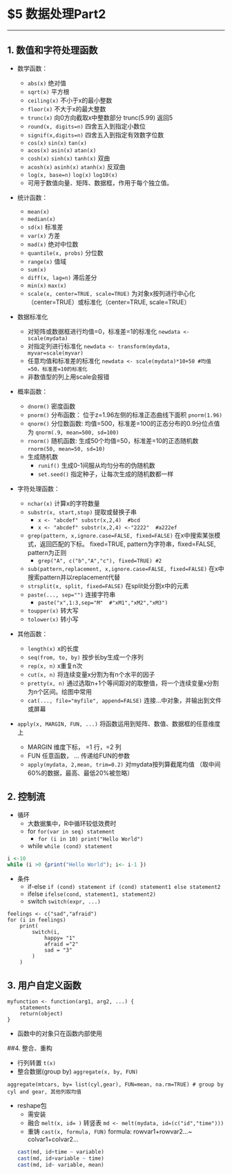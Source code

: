 ﻿# $5 数据处理Part2

---

## 1. 数值和字符处理函数
* 数学函数：
    * `abs(x)` 绝对值
    * `sqrt(x)` 平方根
    * `ceiling(x)` 不小于x的最小整数
    * `floor(x)` 不大于x的最大整数
    * `trunc(x)` 向0方向截取x中整数部分 trunc(5.99) 返回5
    * `round(x, digits=n)` 四舍五入到指定小数位
    * `signif(x,digits=n)` 四舍五入到指定有效数字位数 
    * `cos(x)` `sin(x)` `tan(x)` 
    * `acos(x)` `asin(x)` `atan(x)` 
    * `cosh(x)` `sinh(x)` `tanh(x)` 双曲
    * `acosh(x)` `asinh(x)` `atanh(x)` 反双曲
    * `log(x, base=n)` `log(x)` `log10(x)` 
    * 可用于数值向量、矩阵、数据框，作用于每个独立值。

* 统计函数：
    * `mean(x)`
    * `median(x)`
    * `sd(x)` 标准差
    * `var(x)` 方差
    * `mad(x)`  绝对中位数
    * `quantile(x, probs)`  分位数
    * `range(x)` 值域
    * `sum(x)`
    * `diff(x, lag=n)`  滞后差分
    * `min(x)` `max(x)`
    * `scale(x, center=TRUE, scale=TRUE)` 为对象x按列进行中心化（center=TRUE）或标准化（center=TRUE, scale=TRUE）
* 数据标准化
    * 对矩阵或数据框进行均值=0，标准差=1的标准化 `newdata <- scale(mydata)`
    * 对指定列进行标准化 `newdata <- transform(mydata, myvar=scale(myvar)`
    * 任意均值和标准差的标准化 `newdata <- scale(mydata)*10+50 #均值=50，标准差=10的标准化` 
    * 非数值型的列上用scale会报错
    
* 概率函数：
    * `dnorm()` 密度函数
    * `pnorm()` 分布函数： 位于z=1.96左侧的标准正态曲线下面积 `pnorm(1.96)`
    * `qnorm()` 分位数函数: 均值=500，标准差=100的正态分布的0.9分位点值为 `qnorm(.9, mean=500, sd=100)`
    * `rnorm()` 随机函数: 生成50个均值=50，标准差=10的正态随机数 `rnorm(50, mean=50, sd=10)`
    * 生成随机数
        * `runif()` 生成0-1间服从均匀分布的伪随机数
        * `set.seed()` 指定种子，让每次生成的随机数都一样
        
* 字符处理函数：
    * `nchar(x)` 计算x的字符数量
    * `substr(x, start,stop)` 提取或替换子串
        * `x <- "abcdef" substr(x,2,4)  #bcd`
        * `x <- "abcdef" substr(x,2,4) <-"2222"  #a222ef`
    * `grep(pattern, x,ignore.case=FALSE, fixed=FALSE)` 在x中搜索某张模式，返回匹配的下标。 fixed=TRUE, pattern为字符串，fixed=FALSE, pattern为正则
        * `grep("A", c("b","A","c"), fixed=TRUE) #2`
    * `sub(pattern,replacement, x,ignore.case=FALSE, fixed=FALSE)` 在x中搜索pattern并以replacement代替
    * `strsplit(x, split, fixed=FALSE)` 在split处分割x中的元素
    * `paste(..., sep="")` 连接字符串
        * `paste("x",1:3,sep="M"  #"xM1","xM2","xM3")` 
    * `toupper(x)` 转大写
    * `tolower(x)` 转小写
* 其他函数：
    * `length(x)` x的长度
    * `seq(from, to, by)` 按步长by生成一个序列
    * `rep(x, n)` x重复n次
    * `cut(x, n)` 将连续变量x分割为有n个水平的因子
    * `pretty(x, n)` 通过选取n+1个等间距对的取整值，将一个连续变量x分割为n个区间。绘图中常用
    * `cat(..., file="myfile", append=FALSE)` 连接...中对象，并输出到文件或屏幕
* `apply(x, MARGIN, FUN, ...)` 将函数运用到矩阵、数值、数据框的任意维度上
    * MARGIN 维度下标， =1 行，=2 列
    * FUN 任意函数， ... 传递给FUN的参数
    * `apply(mydata, 2,mean, trim=0.2)` 对mydata按列算截尾均值 （取中间60%的数据，最高、最低20%被忽略）

## 2. 控制流
* 循环
    * 大数据集中，R中循环较低效费时
    * for `for(var in seq) statement` 
        * `for (i in 10) print("Hello World")` 
    * while `while (cond) statement`
```R
i <-10 
while (i >0 {print("Hello World"); i<- i-1 })
```
    
* 条件
    * if-else 
`if (cond) statement
if (cond) statement1 else statement2`
    * ifelse `ifelse(cond, statement1, statement2)`
    * switch `switch(expr, ...)` 
```
feelings <- c("sad","afraid")
for (i in feelings)
    print(
        switch(i, 
            happy= "1"
            afraid ="2"
            sad = "3"
        )
    )
```

## 3. 用户自定义函数
```
myfunction <- function(arg1, arg2, ...) {
    statements
    return(object)
}
```
* 函数中的对象只在函数内部使用

##4. 整合、重构
* 行列转置 `t(x)`
* 整合数据(group by) `aggregate(x, by, FUN)` 
```
aggregate(mtcars, by= list(cyl,gear), FUN=mean, na.rm=TRUE) # group by cyl and gear, 其他列取均值
```

* reshape包
    * 需安装
    * 融合 `melt(x, id= )` 转竖表 
    `md <- melt(mydata, id=(c("id","time")))`
    * 重铸 `cast(x, formula, FUN)`  formula: rowvar1+rowvar2...~ colvar1+colvar2...
    ```R
    cast(md, id+time ~ variable)
    cast(md, id+variable ~ time)
    cast(md, id~ variable, mean)
    ```
    
